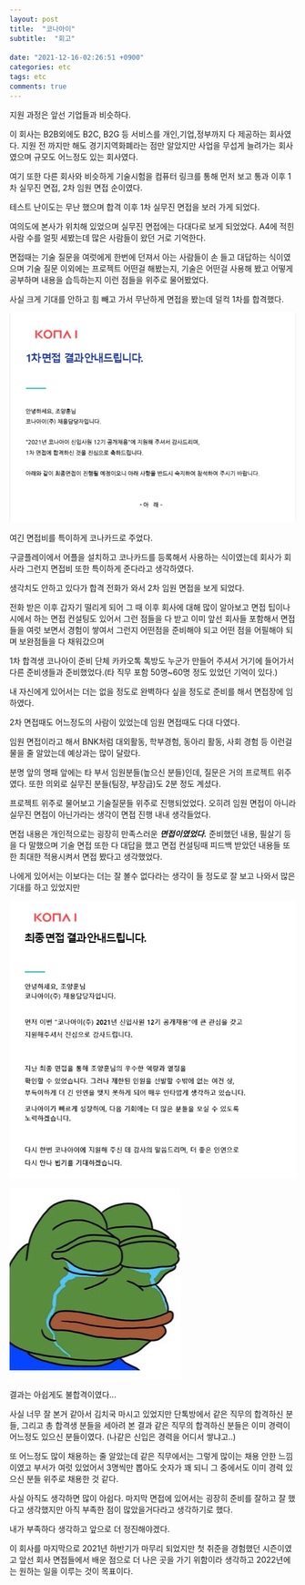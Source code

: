 ```yaml
---
layout: post
title:  "코나아이"
subtitle:  "회고"

date: "2021-12-16-02:26:51 +0900"
categories: etc
tags: etc
comments: true
---
```




지원 과정은 앞선 기업들과 비슷하다.

이 회사는 B2B외에도  B2C, B2G 등 서비스를 개인,기업,정부까지 다 제공하는 회사였다.
지원 전 까지만 해도 경기지역화폐라는 점만 알았지만 사업을 무섭게 늘려가는 회사였으며 규모도 어느정도 있는 회사였다.

여기 또한 다른 회사와 비슷하게 기술시험을 컴퓨터 링크를 통해 먼저 보고 통과 이후 1차 실무진 면접, 2차 임원 면접 순이였다.

테스트 난이도는 무난 했으며 합격 이후 1차 실무진 면접을 보러 가게 되었다.

여의도에 본사가 위치해 있었으며 실무진 면접에는 다대다로 보게 되었었다.
A4에 적힌 사람 수를 얼핏 세봤는데 많은 사람들이 왔던 거로 기억한다.

면접때는 기술 질문을 여럿에게 한번에 던져서 아는 사람들이 손 들고 대답하는 식이였으며 기술 질문 이외에는 프로젝트 어떤걸 해봤는지, 기술은 어떤걸 사용해 봤고 어떻게 공부하며 내용을 습득하는지 이런 점들을 위주로 물어봤었다.

사실 크게 기대를 안하고 힘 빼고 가서 무난하게 면접을 봤는데 덜컥 1차를 합격했다.

![20220221_035824](/assets/20220221_035824.png)

여긴 면접비를 특이하게 코나카드로 주었다.

구글플레이에서 어플을 설치하고 코나카드를 등록해서 사용하는 식이였는데 회사가 회사라 그런지 면접비 또한 특이하게 준다라고 생각하였다.

생각치도 안하고 있다가 합격 전화가 와서 2차 임원 면접을 보게 되었다.

전화 받은 이후 갑자기 떨리게 되어 그 때 이후 회사에 대해 많이 알아보고 면접 팁이나 시에서 하는 면접 컨설팅도 있어서 그런 점들을 다 받고 이미 앞선 회사들 포함해서 면접들을 여럿 보면서 경험이 쌓여서 그런지 어떤점을 준비해야 되고 어떤 점을 어필해야 되며 보완점들을 다 채워갔으며

1차 합격생 코나아이 준비 단체 카카오톡 톡방도 누군가 만들어 주셔서 거기에 들어가서 다른 준비생들과 준비했었다.(타 직무 포함 50명~60명 정도 있었던 기억이 있다.)

내 자신에게 있어서는 더는 없을 정도로 완벽하다 싶을 정도로 준비를 해서 면접장에 임하였다.

2차 면접때도 어느정도의 사람이 있었는데 임원 면접때도 다대 다였다.

임원 면접이라고 해서 BNK처럼 대외활동, 학부경험, 동아리 활동, 사회 경험 등 이런걸 물을 줄 알았는데 예상과는 많이 달랐다.

분명 앞의 명패 앞에는 타 부서 임원분들(높으신 분들)인데, 질문은 거의 프로젝트 위주였다. 또한 의외로 실무진 분들(팀장, 부장급)도 2분 정도 계셨다.

프로젝트 위주로 물어보고 기술질문들 위주로 진행되었었다. 오히려 임원 면접이 아니라 실무진 면접이 아닌가라는 생각이 면접 진행 내내 생각들었다.

면접 내용은 개인적으로는 굉장히 만족스러운 ***면접이였었다.***
준비했던 내용, 필살기 등을 다 말했으며 기술 면접 또한 다 대답을 했고 면접 컨설팅때 피드백 받았던 내용들 또한 최대한 적용시켜서 면접 봤다고 생각했었다.

나에게 있어서는 이보다는 더는 잘 볼수 없다라는 생각이 들 정도로 잘 보고 나와서 많은 기대를 하고 있었지만


![20220221_035646](/assets/20220221_035646.png)


![1795fdce384500b23](/assets/1795fdce384500b23.jpg)

결과는 아쉽게도 불합격이였다...

사실 너무 잘 본거 같아서 김치국 마시고 있었지만 단톡방에서
같은 직무의 합격하신 분들, 그리고 총 합격생 분들을 세아려 본 결과
같은 직무의 합격하신 분들은 이미 경력이 어느정도 있으신 분들이였다.
(나같은 신입은 경력을 어디서 쌓냐고..)

또 어느정도 많이 채용하는 줄 알았는데 같은 직무에서는 그렇게 많이는 채용 안한 느낌이였고 부서가 여럿 있었어서 3명씩만 뽑아도 숫자가 꽤 되니 그 중에서도
이미 경력 있으신 분들 위주로 채용한 것 같다.

사실 아직도 생각하면 많이 아쉽다.
마지막 면접에 있어서는 굉장히 준비를 잘하고 잘 했다고 생각했지만 아직 부족한 점이 많았을거다라고 생각하기로 했다.

내가 부족하다 생각하고 앞으로 더 정진해야겠다.

이 회사를 마지막으로 2021년 하반기가 마무리 되었지만 첫 취준을 경험했던 시즌이였고 앞선 회사 면접들에서 배운 점으로 더 나은 곳을 가기 위함이라 생각하고 2022년에는 원하는 일을 이루는 것이 목표이다.
